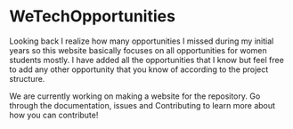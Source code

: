 # WeTechOpportunities
Looking back I realize how many opportunities I missed during my initial years so this website basically focuses on all opportunities for women students mostly.
I have added all the opportunities that I know but feel free to add any other opportunity that you know of according to the project structure.

We are currently working on making a website for the repository. Go through the documentation, issues and Contributing to learn more about how you can contribute!

